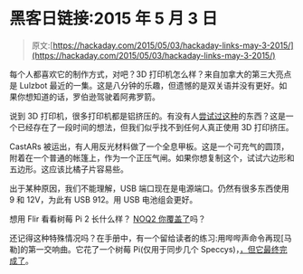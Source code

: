 # 黑客日链接:2015 年 5 月 3 日

> 原文:[https://hackaday.com/2015/05/03/hackaday-links-may-3-2015/](https://hackaday.com/2015/05/03/hackaday-links-may-3-2015/)

每个人都喜欢它的制作方式，对吧？3D 打印机怎么样？来自加拿大的第三大亮点是 Lulzbot 最近的一集。这是八分钟的乐趣，但遗憾的是双关语并没有更好。如果你想知道的话，罗伯逊驾驶着阿弗罗箭。

说到 3D 打印机，很多打印机都是铝挤压的。有没有人[尝试过这种](http://www.thingiverse.com/thing:800597)的东西？这是一个已经存在了一段时间的想法，但我们似乎找不到任何人真正使用 3D 打印挤压。

CastARs 被运出，有人用反光材料做了一个全息甲板。这是一个可充气的圆顶，附着在一个普通的帐篷上，作为一个正压气闸。如果你想复制这个，试试六边形和五边形。这应该比橘子片容易些。

出于某种原因，我们不能理解，USB 端口现在是电源端口。仍然有很多东西使用 9 和 12V，为此有 USB 912。用 USB 电池组会更好。

想用 Flir 看看树莓 Pi 2 长什么样？ [NOQ2 你覆盖了](https://blog.noq2.net/raspberry-pi-2-observed-with-modded-flir-e4-thermal-imager.html)吗？

还记得这种特殊情况吗？在手册中，有一个留给读者的练习:用哔哔声命令再现[马勒]的第一交响曲。它花了一个树莓 Pi(仅用于同步几个 Speccys)，[，但它最终完成了](http://www.theregister.co.uk/2015/04/30/oxford_chaps_solve_problem_set_in_1982_sinclair_spectrum_manual/)。